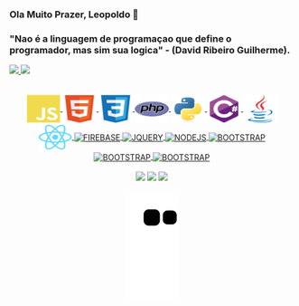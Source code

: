 ### Ola Muito Prazer, Leopoldo 👋

### "Nao é a linguagem de programaçao que define o programador, mas sim sua logica" - (David Ribeiro Guilherme).


<div>
  <a href="https://github.com/DevLeopoldo">
   <img height="180em" src="https://github-readme-stats.vercel.app/api?username=DevLeopoldo&show_icons=true&theme=dark&include_all_commits=true&count_private=true"/>
  <img height="180em" src="https://github-readme-stats.vercel.app/api/top-langs/?username=DevLeopoldo&layout=compact&langs_count=7&theme=dark"/>
</div>
 <br>
<div  align="center"> 
  <div style="display: inline_block"><br>
  <img align="center" alt="Rafa-Js" height="50" width="60" src="https://raw.githubusercontent.com/devicons/devicon/master/icons/javascript/javascript-plain.svg">
  <img align="center" alt="HTML" height="50" width="60" src="https://raw.githubusercontent.com/devicons/devicon/master/icons/html5/html5-original.svg">
  <img align="center" alt="CSS" height="50" width="60" src="https://raw.githubusercontent.com/devicons/devicon/master/icons/css3/css3-original.svg">
  <img align="center" alt="PHP" height="50" width="60" src="https://raw.githubusercontent.com/devicons/devicon/master/icons/php/php-original.svg">
  <img align="center" alt="PYTHON" height="50" width="60" src="https://raw.githubusercontent.com/devicons/devicon/master/icons/python/python-original.svg">
  <img align="center" alt="CSHARP" height="50" width="60" src="https://raw.githubusercontent.com/devicons/devicon/master/icons/csharp/csharp-original.svg">
  <img align="center" alt="JAVA" height="50" width="60" src="https://raw.githubusercontent.com/devicons/devicon/master/icons/java/java-original.svg">
  <img align="center" alt="JAVA" height="50" width="60" src="https://raw.githubusercontent.com/devicons/devicon/master/icons/react/react-original.svg">
  <img align="center" alt="FIREBASE" height="50" width="60" src="https://cdn.jsdelivr.net/gh/devicons/devicon/icons/firebase/firebase-plain.svg" />
  <img align="center" alt="JQUERY" height="50" width="60" src="https://cdn.jsdelivr.net/gh/devicons/devicon/icons/jquery/jquery-original-wordmark.svg" />
  <img align="center" alt="NODEJS" height="50" width="60" src="https://cdn.jsdelivr.net/gh/devicons/devicon/icons/nodejs/nodejs-original-wordmark.svg" />
   <img align="center" alt="BOOTSTRAP" height="50" width="60" src="https://cdn.jsdelivr.net/gh/devicons/devicon/icons/bootstrap/bootstrap-original-wordmark.svg" /> 
   <img align="center" alt="BOOTSTRAP" height="50" width="60" src="https://cdn.jsdelivr.net/gh/devicons/devicon/icons/adonisjs/adonisjs-original.svg" />
   <img align="center" alt="BOOTSTRAP" height="50" width="60" src="https://cdn.jsdelivr.net/gh/devicons/devicon/icons/adonisjs/adonisjs-original.svg" />
          
  
 
 
</div>
  <br>
  <a href="https://www.instagram.com/l37_jiujitsu/" target="_blank"><img src="https://img.shields.io/badge/-Instagram-%23E4405F?style=for-the-badge&logo=instagram&logoColor=white" target="_blank"></a>
  <a href="https://www.linkedin.com/in/leopoldo-dos-passos-362147203/" target="_blank"><img src="https://img.shields.io/badge/-LinkedIn-%230077B5?style=for-the-           badge&logo=linkedin&logoColor=white" target="_blank"></a> 
   <a href = "mailto:Leopublinet@gmail.com"><img src="https://img.shields.io/badge/-Gmail-%23333?style=for-the-badge&logo=gmail&logoColor=white" target="_blank"></a>
 
  ![Snake animation](https://github.com/DevLeopoldo/DevLeopoldo/blob/output/github-contribution-grid-snake.svg)
 
</div>
 

 
